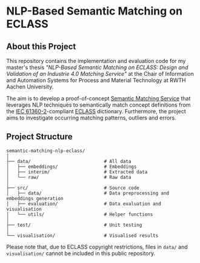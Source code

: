 # NLP-Based Semantic Matching on ECLASS

## About this Project 

This repository contains the implementation and evaluation code for my master's thesis _"NLP-Based Semantic Matching on ECLASS: Design and Validation of an Industrie 4.0 Matching Service"_ at the Chair of Information and Automation Systems for Process and Material Technology at RWTH Aachen University.

The aim is to develop a proof-of-concept [Semantic Matching Service](https://github.com/s-heppner/python-semantic-matcher) that leverages NLP techniques to semantically match concept definitions from the [IEC 61360-2](https://webstore.iec.ch/en/publication/5381)-compliant [ECLASS](https://eclass.eu/en/eclass-standard/introduction) dictionary. Furthermore, the project aims to investigate occurring matching patterns, outliers and errors.

## Project Structure

```
semantic-matching-nlp-eclass/
│
├── data/                           # All data
│   ├── embeddings/                 # Embeddings
│   ├── interim/                    # Extracted data
│   └── raw/                        # Raw data
│
├── src/                            # Source code
│   ├── data/                       # Data preprocessing and embeddings generation
│   ├── evaluation/                 # Data evaluation and visualisation
│   └── utils/                      # Helper functions
│
├── test/                           # Unit testing
│
└── visualisation/                  # Visualised results
```

Please note that, due to ECLASS copyright restrictions, files in `data/` and `visualisation/` cannot be included in this public repository.